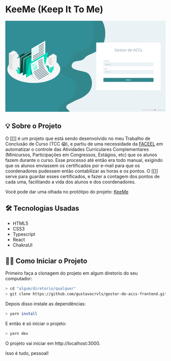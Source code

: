 # KeeMe (Keep It To Me)

![](https://github.com/gustavocrvls/gestor-de-accs-frontend/blob/main/public/screenshots/login_screen_v2.png)

## 💡 Sobre o Projeto

O [[]] é um projeto que está sendo desenvolvido no meu Trabalho de Conclusão de Curso (TCC 😱), e partiu de uma necessidade da <a href="https://faceel.unifesspa.edu.br/">FACEEL</a> em automatizar o controle das Atividades Curriculares Complementares (Minicursos, Participações em Congressos, Estágios, etc) que os alunos fazem durante o curso. Esse processo até então era todo manual, exigindo que os alunos enviassem os certificados por e-mail para que os coordenadores pudessem então contabilizar as horas e os pontos. O [[]] serve para guardar esses certificados, e fazer a contagem dos pontos de cada uma, facilitando a vida dos alunos e dos coordenadores.

Você pode dar uma olhada no protótipo do projeto: <a href="https://www.figma.com/file/28fcRaEdbWgQkIAw6Pnfwh/ACCGen-Web?node-id=0%3A1" target="_blank">KeeMe</a>

## 🛠 Tecnologias Usadas
- HTML5
- CSS3
- Typescript
- React
- ChakraUI

## 🧙‍♂️ Como Iniciar o Projeto

Primeiro faça a clonagem do projeto em algum diretorio do seu computador:
```bash
> cd "algum/diretorio/qualquer"
> git clone https://github.com/gustavocrvls/gestor-de-accs-frontend.git
```
Depois disso instale as dependências:
```bash
> yarn install
```
E então é só iniciar o projeto:
```bash
> yarn dev
```
O projeto vai iniciar em http://localhost:3000. 

Isso é tudo, pessoal!

